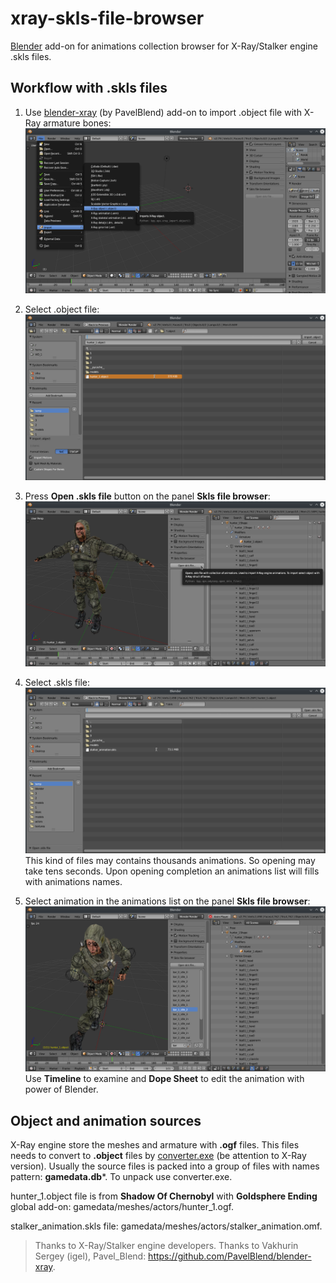 # xray-skls-file-browser
[Blender](http://www.blender.org/) add-on for animations collection browser for X-Ray/Stalker engine .skls files.

## Workflow with .skls files

1. Use [blender-xray](https://github.com/PavelBlend/blender-xray) (by PavelBlend) add-on to import .object file with X-Ray armature bones:
![](/images/Blender_import_object.png)

1. Select .object file:
![](/images/Blender_import_object_file.png)

1. Press **Open .skls file** button on the panel **Skls file browser**:
![](/images/Blender_open_skls_file.png)

1. Select .skls file:
![](/images/Blender_open_skls_file2.png)
This kind of files may contains thousands animations. So opening may take tens seconds. Upon opening completion an animations list will fills with animations names.

1. Select animation in the animations list on the panel **Skls file browser**:
![](/images/Blender_animation.png)
Use **Timeline** to examine and **Dope Sheet** to edit the animation with power of Blender.

## Object and animation sources
X-Ray engine store the meshes and armature with **.ogf** files. This files needs to convert to **.object** files by [converter.exe](https://bitbucket.org/stalker/xray_re-tools/downloads/) (be attention to X-Ray version). Usually the source files is packed into a group of files with names pattern: **gamedata.db***. To unpack use converter.exe.

hunter_1.object file is from **Shadow Of Chernobyl** with **Goldsphere Ending** global add-on: gamedata/meshes/actors/hunter_1.ogf.

stalker_animation.skls file: gamedata/meshes/actors/stalker_animation.omf.

> Thanks to X-Ray/Stalker engine developers.
Thanks to Vakhurin Sergey (igel), Pavel_Blend: https://github.com/PavelBlend/blender-xray.
